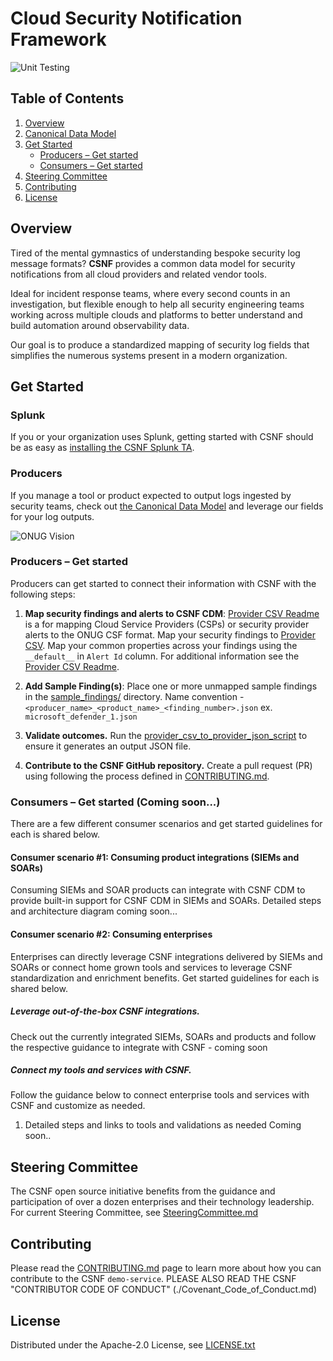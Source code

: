 
# Cloud Security Notification Framework 

![Unit Testing](https://github.com/onug/csnf/actions/workflows/main.yml/badge.svg)

## Table of Contents
1. [Overview](#overview)
1. [Canonical Data Model](./Canonical_Data_Model.md)
1. [Get Started](#getting-started)
    - [Producers – Get started](#provider)
    - [Consumers – Get started](#consumer)
1. [Steering Committee](#steering-committee)
1. [Contributing](#contributing)
1. [License](#license)


## <a name="overview"></a>Overview

Tired of the mental gymnastics of understanding bespoke security log message formats? **CSNF** provides a common data model for security notifications from all cloud providers and related vendor tools. 

Ideal for incident response teams, where every second counts in an investigation, but flexible enough to help all security engineering teams working across multiple clouds and platforms to better understand and build automation around observability data. 

Our goal is to produce a standardized mapping of security log fields that simplifies the numerous systems present in a modern organization. 

## <a name="getting-started"></a>Get Started

### <a name="splunk"></a> Splunk
If you or your organization uses Splunk, getting started with CSNF should be as easy as [installing the CSNF Splunk TA](https://splunkbase.splunk.com/app/6880).

### <a name="producers"></a> Producers
If you manage a tool or product expected to output logs ingested by security teams, check out [the Canonical Data Model](https://csnf.netlify.app/docs/tasks/canonical-model/) and leverage our fields for your log outputs.

![ONUG Vision](/img/CSNFVision.png)

### <a name="provider"></a> Producers – Get started
Producers can get started to connect their information with CSNF with the following steps: 
1. **Map security findings and alerts to CSNF CDM**:
  [Provider CSV Readme](./tools/provider_csv/README.md) is a for mapping Cloud Service Providers (CSPs) or security provider alerts to the ONUG CSF format. Map your security findings to [Provider CSV](./tools/provider_csv/provider.csv).
  Map your common properties across your findings using the  `__default__`  in `Alert Id` column. For additional information see the [Provider CSV Readme](./tools/provider_csv/README.md).

1. **Add Sample Finding(s)**: 
Place one or more unmapped sample findings in the [sample_findings/](./sample_findings) directory.  Name convention - `<producer_name>_<product_name>_<finding_number>.json` ex. `microsoft_defender_1.json`

1. **Validate outcomes.**
Run the [provider_csv_to_provider_json_script](./provider_csv_to_provider_json_script/README.md) to ensure it generates an output JSON file. 
1. **Contribute to the CSNF GitHub repository.** Create a pull request (PR) using following the process defined in [CONTRIBUTING.md](./CONTRIBUTING.md).

### <a name="consumer"></a> Consumers – Get started (Coming soon...)
There are a few different consumer scenarios and get started guidelines for each is shared below.

#### <a name="consumerscenario1"></a> Consumer scenario #1: Consuming product integrations (SIEMs and SOARs)
Consuming SIEMs and SOAR products can integrate with CSNF CDM to provide built-in support for CSNF CDM in SIEMs and SOARs. Detailed steps and architecture diagram coming soon... 

#### <a name="consumerscenario2"></a>  Consumer scenario #2: Consuming enterprises 
Enterprises can directly leverage CSNF integrations delivered by SIEMs and SOARs or connect home grown tools and services to leverage CSNF standardization and enrichment benefits. Get started guidelines for each is shared below.

##### <a name="consumerscenario2ootb"></a> Leverage out-of-the-box CSNF integrations. 
Check out the currently integrated SIEMs, SOARs and products and follow the respective guidance to integrate with CSNF - coming soon

##### <a name="consumerscenario2custom"></a> Connect my tools and services with CSNF.
Follow the guidance below to connect enterprise tools and services with CSNF and customize as needed. 
1.	Detailed steps and links to tools and validations as needed Coming soon..

## <a name="steering-committee"></a>Steering Committee

The CSNF open source initiative benefits from the guidance and participation of over a dozen enterprises and their technology leadership. For current Steering Committee, see [SteeringCommittee.md](./SteeringCommittee.md)

## <a name="contributing"></a>Contributing

Please read the [CONTRIBUTING.md](./CONTRIBUTING.md) page to learn more about how you can contribute to the CSNF `demo-service`.
PLEASE ALSO READ THE CSNF "CONTRIBUTOR CODE OF CONDUCT" (./Covenant_Code_of_Conduct.md)

## <a name="license"></a>License

Distributed under the Apache-2.0 License, see [LICENSE.txt](./LICENSE.txt)

